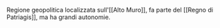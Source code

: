 Regione geopolitica localizzata sull'[[Alto Muro]], fa parte del [[Regno di Patriagis]], ma ha grandi autonomie. 

